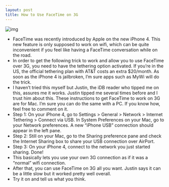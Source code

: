 ```yaml
---
layout: post
title: How to Use FaceTime on 3G
---
```

![img](http://media.idownloadblog.com/wp-content/uploads/2010/06/FaceTime.png)
* FaceTime was recently introduced by Apple on the new iPhone 4. This new feature is only supposed to work on wifi, which can be quite inconvenient if you feel like having a FaceTime conversation while on the road.
* In order to get the following trick to work and allow you to use FaceTime over 3G, you need to have the tethering option activated. If you’re in the US, the official tethering plan with AT&T costs an extra $20/month. As soon as the iPhone 4 is jailbroken, I’m sure apps such as MyWi will do the trick.
* I haven’t tried this myself but Justin, the iDB reader who tipped me on this, assures me it works. Justin tipped me several times before and I trust him about this. These instructions to get FaceTime to work on 3G are for Mac. I’m sure you can do the same with a PC. If you know how, feel free to comment on it.
* Step 1: On your iPhone 4, go to Settings > General > Network > Internet Tethering > Connect via USB. In System Preferences on your Mac, go to your Network preferences. A new “iPhone USB” connection should appear in the left pane.
* Step 2: Still on your Mac, go to the Sharing preference pane and check the Internet Sharing box to share your USB connection over AirPort.
* Step 3: On your iPhone 4, connect to the network you just started sharing. Done!
* This basically lets you use your own 3G connection as if it was a “normal” wifi connection.
* After that, you can use FaceTime on 3G all you want. Justin says it can be a little slow but it worked pretty well overall.
* Try it on and tell us what you think.

